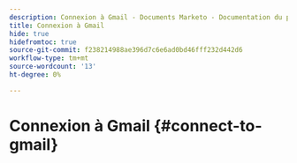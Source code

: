 ```yaml
---
description: Connexion à Gmail - Documents Marketo - Documentation du produit
title: Connexion à Gmail
hide: true
hidefromtoc: true
source-git-commit: f238214988ae396d7c6e6ad0bd46fff232d442d6
workflow-type: tm+mt
source-wordcount: '13'
ht-degree: 0%

---
```


# Connexion à Gmail {#connect-to-gmail}
